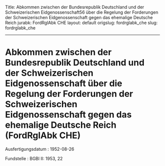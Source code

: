 Title: Abkommen zwischen der Bundesrepublik Deutschland und der Schweizerischen Eidgenossenschaft56
  über die Regelung der Forderungen der Schweizerischen Eidgenossenschaft gegen das
  ehemalige Deutsche Reich
jurabk: FordRglAbk CHE
layout: default
origslug: fordrglabk_che
slug: fordrglabk_che

---

# Abkommen zwischen der Bundesrepublik Deutschland und der Schweizerischen Eidgenossenschaft über die Regelung der Forderungen der Schweizerischen Eidgenossenschaft gegen das ehemalige Deutsche Reich (FordRglAbk CHE)

Ausfertigungsdatum
:   1952-08-26

Fundstelle
:   BGBl II: 1953, 22

